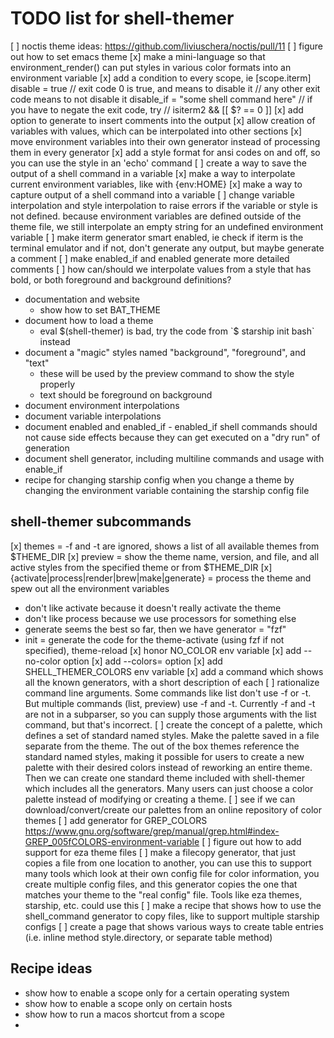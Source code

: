 # TODO list for shell-themer

[ ] noctis theme ideas: https://github.com/liviuschera/noctis/pull/11
[ ] figure out how to set emacs theme
[x] make a mini-language so that environment_render() can put styles
    in various color formats into an environment variable
[x] add a condition to every scope, ie
  [scope.iterm]
  disable = true
  // exit code 0 is true, and means to disable it
  // any other exit code means to not disable it
  disable_if = "some shell command here"
  // if you have to negate the exit code, try
  // isiterm2 && [[ $? == 0 ]]
[x] add option to generate to insert comments into the output
[x] allow creation of variables with values, which can be interpolated
    into other sections
[x] move environment variables into their own generator instead of
    processing them in every generator
[x] add a style format for ansi codes on and off, so you can use
    the style in an 'echo' command
[ ] create a way to save the output of a shell command in a variable
[x] make a way to interpolate current environment variables, like with
    {env:HOME}
[x] make a way to capture output of a shell command into a variable
[ ] change variable interpolation and style interpolation to raise
    errors if the variable or style is not defined. because environment
    variables are defined outside of the theme file, we still interpolate
    an empty string for an undefined environment variable
[ ] make iterm generator smart enabled, ie check if iterm is the terminal emulator
    and if not, don't generate any output, but maybe generate a comment
[ ] make enabled_if and enabled generate more detailed comments
[ ] how can/should we interpolate values from a style that has bold, or both
    foreground and background definitions?


- documentation and website
  - show how to set BAT_THEME
- document how to load a theme
    - eval $(shell-themer) is bad, try the code from `$ starship init bash` instead
- document a "magic" styles named "background", "foreground", and "text"
  - these will be used by the preview command to show the style properly
  - text should be foreground on background
- document environment interpolations
- document variable interpolations
- document enabled and enabled_if - enabled_if shell commands should not cause side effects because
  they can get executed on a "dry run" of generation
- document shell generator, including multiline commands and usage with enable_if
- recipe for changing starship config when you change a theme by changing the environment
  variable containing the starship config file

## shell-themer subcommands

[x] themes = -f and -t are ignored, shows a list of all available themes from $THEME_DIR
[x] preview = show the theme name, version, and file, and all active styles from the specified theme or from $THEME_DIR
[x] {activate|process|render|brew|make|generate} = process the theme and spew out all the environment variables
  - don't like activate because it doesn't really activate the theme
  - don't like process because we use processors for something else
  - generate seems the best so far, then we have generator = "fzf"
- init = generate the code for the theme-activate (using fzf if not specified), theme-reload
[x] honor NO_COLOR env variable
[x] add --no-color option
[x] add --colors= option
[x] add SHELL_THEMER_COLORS env variable
[x] add a command which shows all the known generators, with a short description of each
[ ] rationalize command line arguments. Some commands like list don't use -f or -t. But multiple
    commands (list, preview) use -f and -t. Currently -f and -t are not in a subparser, so you can
    supply those arguments with the list command, but that's incorrect.
[ ] create the concept of a palette, which defines a set of standard named styles. Make the
    palette saved in a file separate from the theme. The out of the box themes reference
    the standard named styles, making it possible for users to create a new palette with their
    desired colors instead of reworking an entire theme. Then we can create one standard theme
    included with shell-themer which includes all the generators. Many users can just choose
    a color palette instead of modifying or creating a theme.
[ ] see if we can download/convert/create our palettes from an online repository of color themes
[ ] add generator for GREP_COLORS https://www.gnu.org/software/grep/manual/grep.html#index-GREP_005fCOLORS-environment-variable
[ ] figure out how to add support for eza theme files
[ ] make a filecopy generator, that just copies a file from one location to another, you can use
    this to support many tools which look at their own config file for color information, you
    create multiple config files, and this generator copies the one that matches your theme
    to the "real config" file. Tools like eza themes, starship, etc. could use this
[ ] make a recipe that shows how to use the shell_command generator to copy files, like to
    support multiple starship configs
[ ] create a page that shows various ways to create table entries (i.e. inline method style.directory, or separate table method)


## Recipe ideas

- show how to enable a scope only for a certain operating system
- show how to enable a scope only on certain hosts
- show how to run a macos shortcut from a scope
-
